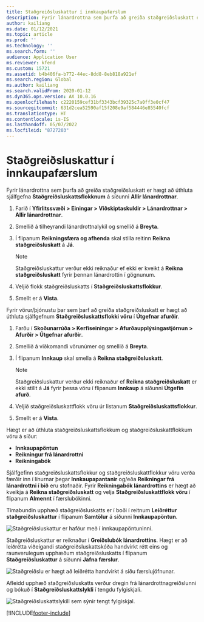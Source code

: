 ```yaml
---
title: Staðgreiðsluskattur í innkaupafærslum
description: Fyrir lánardrottna sem þurfa að greiða staðgreiðsluskatt er hægt að úthluta sjálfgefna **Staðgreiðsluskattsflokknum** á síðunni **Allir lánardrottnar**.
author: kailiang
ms.date: 01/12/2021
ms.topic: article
ms.prod: ''
ms.technology: ''
ms.search.form: ''
audience: Application User
ms.reviewer: kfend
ms.custom: 15721
ms.assetid: b4b406fa-b772-44ec-8dd8-8eb818a921ef
ms.search.region: Global
ms.author: kailiang
ms.search.validFrom: 2020-01-12
ms.dyn365.ops.version: AX 10.0.16
ms.openlocfilehash: c2220159cef31bf3343bcf39325c7a0ff3e0cf47
ms.sourcegitcommit: 631d2cea52590af15f208e9af584446e85540fcf
ms.translationtype: HT
ms.contentlocale: is-IS
ms.lasthandoff: 05/07/2022
ms.locfileid: "8727203"
---
```

# <a name="withholding-tax-in-purchase-transactions"></a>Staðgreiðsluskattur í innkaupafærslum

Fyrir lánardrottna sem þurfa að greiða staðgreiðsluskatt er hægt að úthluta sjálfgefna **Staðgreiðsluskattsflokknum** á síðunni **Allir lánardrottnar**.

1. Farið í **Yfirlitssvæði > Einingar > Viðskiptaskuldir > Lánardrottnar > Allir lánardrottnar**.

2. Smellið á tilheyrandi lánardrottnalykil og smellið á **Breyta**.

3. Í flipanum **Reikningsfæra og afhenda** skal stilla reitinn **Reikna staðgreiðsluskatt** á **Já**.

   > [!NOTE] 
   > Staðgreiðsluskattur verður ekki reiknaður ef ekki er kveikt á **Reikna staðgreiðsluskatt** fyrir þennan lánardrottin í gögnunum.

4. Veljið flokk staðgreiðsluskatts í **Staðgreiðsluskattsflokkur**.

5. Smellt er á **Vista**.

Fyrir vörur/þjónustu þar sem þarf að greiða staðgreiðsluskatt er hægt að úthluta sjálfgefnum **Staðgreiðsluskattsflokki vöru** í **Útgefnar afurðir**.

1. Farðu í **Skoðunarrúða > Kerfiseiningar > Afurðaupplýsingastjórnun > Afurðir > Útgefnar afurðir**.

2. Smellið á viðkomandi vörunúmer og smellið á **Breyta**.

3. Í flipanum **Innkaup** skal smella á **Reikna staðgreiðsluskatt**.

   > [!NOTE] 
   > Staðgreiðsluskattur verður ekki reiknaður ef **Reikna staðgreiðsluskatt** er ekki stillt á **Já** fyrir þessa vöru í flipanum **Innkaup** á síðunni **Útgefin afurð**.

4. Veljið staðgreiðsluskattflokk vöru úr listanum **Staðgreiðsluskattsflokkur**.

5. Smellt er á **Vista**.

Hægt er að úthluta staðgreiðsluskattsflokkum og staðgreiðsluskattflokkum vöru á síður: 

- **Innkaupapöntun**
- **Reikningur frá lánardrottni**
- **Reikningabók**

Sjálfgefinn staðgreiðsluskattsflokkur og staðgreiðsluskattflokkur vöru verða færðir inn í línurnar þegar **Innkaupapantanir** og/eða **Reikningar frá lánardrottni í bið** eru stofnaðir. Fyrir **Reikningabók lánardrottins** er hægt að kveikja á **Reikna staðgreiðsluskatt** og velja **Staðgreiðsluskattflokk vöru** í flipanum **Almennt** í færslubókinni.

Tímabundin upphæð staðgreiðsluskatts er í boði í reitnum **Leiðréttur staðgreiðsluskattur** í flipanum **Samtölur** á síðunni **Innkaupapöntun**.

![Staðgreiðsluskattur er hafður með í innkaupapöntuninni.](media/withholding-tax-adjusted.png)

Staðgreiðsluskattur er reiknaður í **Greiðslubók lánardrottins**. Hægt er að leiðrétta viðeigandi staðgreiðsluskattskóða handvirkt rétt eins og raunverulegum upphæðum staðgreiðsluskatts í flipanum **Staðgreiðsluskattur** á síðunni **Jafna færslur**.

![Staðgreiðslu er hægt að leiðrétta handvirkt á síðu færslujöfnunar.](media/withholding-tax-vendor-payment-tab.png)

Afleidd upphæð staðgreiðsluskatts verður dregin frá lánardrottnagreiðslunni og bókuð í **Staðgreiðsluskattslykli** í tengdu fylgiskjali.

![Staðgreiðsluskattslykill sem sýnir tengt fylgiskjal.](media/withholding-tax-adjusted.png)


[!INCLUDE[footer-include](../../includes/footer-banner.md)]
